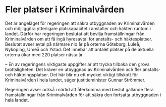 # Fler platser i Kriminalvården

Det är angeläget för regeringen att säkra utbyggnaden av Kriminalvården och möjliggöra ytterligare platskapacitet i anstalter och häkten runtom i landet. Därför har regeringen beslutat att bevilja framställningar från Kriminalvården om att få ingå hyresavtal för anstalts- och häktesplatser. Beslutet avser avtal på närmare nio år på orterna Göteborg, Luleå, Nyköping, Umeå och Ystad. Det innebär att antalet platser på de aktuella orterna ökar med 220 platser nästa år.

– En av regeringens viktigaste uppgifter är att trycka tillbaka den grova brottsligheten. Det kräver en utbyggnad av Kriminalvården och fler anstalts- och häktningsplatser. Det här blir nu ett mycket viktigt tillskott för Kriminalvården i hela landet, säger justitieminister Gunnar Strömmer.

Regeringen avser också i närtid att återkomma med beslut gällande flera framställningar från Kriminalvården för att säkra den fortsatta utbyggnaden i hela landet.
